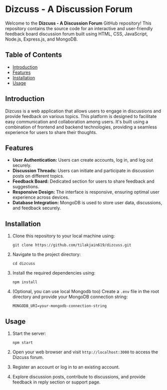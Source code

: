 # Dizcuss - A Discussion Forum

Welcome to the **Dizcuss - A Discussion Forum** GitHub repository! This repository contains the source code for an interactive and user-friendly feedback board discussion forum built using HTML, CSS, JavaScript, Node.js, Express.js, and MongoDB.

## Table of Contents
- [Introduction](#introduction)
- [Features](#features)
- [Installation](#installation)
- [Usage](#usage)

## Introduction
Dizcuss is a web application that allows users to engage in discussions and provide feedback on various topics. This platform is designed to facilitate easy communication and collaboration among users. It's built using a combination of frontend and backend technologies, providing a seamless experience for users to share their thoughts.

## Features
- **User Authentication:** Users can create accounts, log in, and log out securely.
- **Discussion Threads:** Users can initiate and participate in discussion posts on different topics.
- **Feedback Board:** Dedicated section for users to share feedback and suggestions.
- **Responsive Design:** The interface is responsive, ensuring optimal user experience across devices.
- **Database Integration:** MongoDB is used to store user data, discussions, and feedback securely.

## Installation
1. Clone this repository to your local machine using:
   ```
   git clone https://github.com/tilakjain619/dizcuss.git
   ```

2. Navigate to the project directory:
   ```
   cd dizcuss
   ```

3. Install the required dependencies using:
   ```
   npm install
   ```

4. (Optional, you can use local Mongodb too) Create a `.env` file in the root directory and provide your MongoDB connection string:
   ```
   MONGODB_URI=your-mongodb-connection-string
   ```

## Usage
1. Start the server:
   ```
   npm start
   ```

2. Open your web browser and visit `http://localhost:3000` to access the Dizcuss forum.

3. Register an account or log in to an existing account.

4. Explore discussion posts, contribute to discussions, and provide feedback in reply section or support page.
